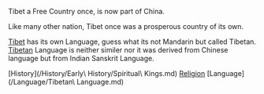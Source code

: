 Tibet a Free Country once, is now part of China.

Like many other nation, Tibet once was a prosperous country of its own. 

[Tibet](http://tibet.net/) has its own Language, guess what its not Mandarin but called Tibetan.
[Tibetan](https://en.wikipedia.org/wiki/Standard_Tibetan) Language is neither similer nor it was derived from Chinese language but from Indian Sanskrit Language.

[History](/History/Early\ History/Spiritual\ Kings.md)
[Religion](/Religion/religion.md)
[Language](/Language/Tibetan\ Language.md)
